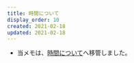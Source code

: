 ```yaml
---
title: 時間について
display_order: 10
created: 2021-02-18
updated: 2021-02-18
---
```

- 当メモは、[時間について](https://thinktwice.tech/science/physics/time/)へ移管しました。